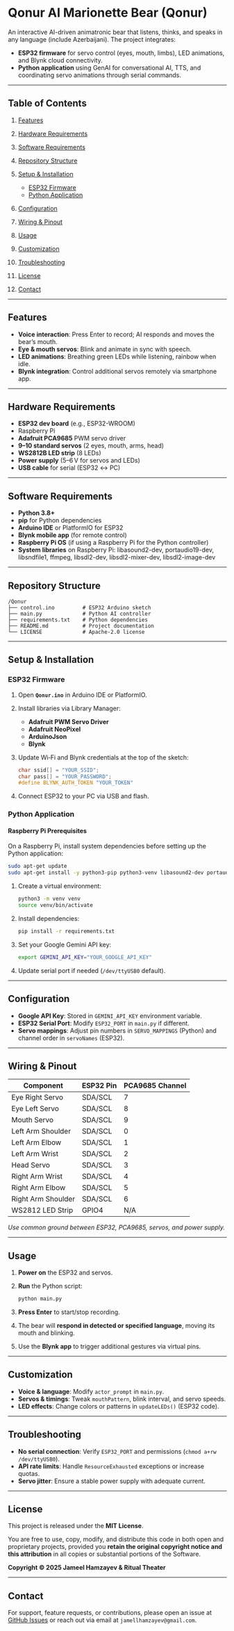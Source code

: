 
# Qonur AI Marionette Bear (Qonur)

An interactive AI-driven animatronic bear that listens, thinks, and speaks in any language (include Azerbaijani). The project integrates:

* **ESP32 firmware** for servo control (eyes, mouth, limbs), LED animations, and Blynk cloud connectivity.
* **Python application** using GenAI for conversational AI, TTS, and coordinating servo animations through serial commands.

---

## Table of Contents

1. [Features](#features)
2. [Hardware Requirements](#hardware-requirements)
3. [Software Requirements](#software-requirements)
4. [Repository Structure](#repository-structure)
5. [Setup & Installation](#setup--installation)

   * [ESP32 Firmware](#esp32-firmware)
   * [Python Application](#python-application)
6. [Configuration](#configuration)
7. [Wiring & Pinout](#wiring--pinout)
8. [Usage](#usage)
9. [Customization](#customization)
10. [Troubleshooting](#troubleshooting)
11. [License](#license)
12. [Contact](#contact)

---

## Features

* **Voice interaction**: Press Enter to record; AI responds and moves the bear’s mouth.
* **Eye & mouth servos**: Blink and animate in sync with speech.
* **LED animations**: Breathing green LEDs while listening, rainbow when idle.
* **Blynk integration**: Control additional servos remotely via smartphone app.

---

## Hardware Requirements

* **ESP32 dev board** (e.g., ESP32-WROOM)
* Raspberry Pi
* **Adafruit PCA9685** PWM servo driver
* **9–10 standard servos** (2 eyes, mouth, arms, head)
* **WS2812B LED strip** (8 LEDs)
* **Power supply** (5–6 V for servos and LEDs)
* **USB cable** for serial (ESP32 ↔ PC)

---

## Software Requirements

* **Python 3.8+**
* **pip** for Python dependencies
* **Arduino IDE** or PlatformIO for ESP32
* **Blynk mobile app** (for remote control)
* **Raspberry Pi OS** (if using a Raspberry Pi for the Python controller)
* **System libraries** on Raspberry Pi: libasound2-dev, portaudio19-dev, libsndfile1, ffmpeg, libsdl2-dev, libsdl2-mixer-dev, libsdl2-image-dev

---

## Repository Structure

```
/Qonur
├── control.ino         # ESP32 Arduino sketch
├── main.py             # Python AI controller
├── requirements.txt    # Python dependencies
├── README.md           # Project documentation
└── LICENSE             # Apache-2.0 license
```

---

## Setup & Installation

### ESP32 Firmware

1. Open **`Qonur.ino`** in Arduino IDE or PlatformIO.
2. Install libraries via Library Manager:

   * **Adafruit PWM Servo Driver**
   * **Adafruit NeoPixel**
   * **ArduinoJson**
   * **Blynk**
3. Update Wi‑Fi and Blynk credentials at the top of the sketch:

   ```cpp
   char ssid[] = "YOUR_SSID";
   char pass[] = "YOUR_PASSWORD";
   #define BLYNK_AUTH_TOKEN "YOUR_TOKEN"
   ```
4. Connect ESP32 to your PC via USB and flash.

### Python Application

#### Raspberry Pi Prerequisites

On a Raspberry Pi, install system dependencies before setting up the Python application:

```bash
sudo apt-get update
sudo apt-get install -y python3-pip python3-venv libasound2-dev portaudio19-dev libsndfile1 ffmpeg libsdl2-dev libsdl2-mixer-dev libsdl2-image-dev
```

1. Create a virtual environment:

   ```bash
   python3 -m venv venv
   source venv/bin/activate
   ```
2. Install dependencies:

   ```bash
   pip install -r requirements.txt
   ```
3. Set your Google Gemini API key:

   ```bash
   export GEMINI_API_KEY="YOUR_GOOGLE_API_KEY"
   ```
4. Update serial port if needed (`/dev/ttyUSB0` default).

---

## Configuration

* **Google API Key**: Stored in `GEMINI_API_KEY` environment variable.
* **ESP32 Serial Port**: Modify `ESP32_PORT` in `main.py` if different.
* **Servo mappings**: Adjust pin numbers in `SERVO_MAPPINGS` (Python) and channel order in `servoNames` (ESP32).

---

## Wiring & Pinout

| Component          | ESP32 Pin | PCA9685 Channel |
| ------------------ | --------- | --------------- |
| Eye Right Servo    | SDA/SCL   | 7               |
| Eye Left Servo     | SDA/SCL   | 8               |
| Mouth Servo        | SDA/SCL   | 9               |
| Left Arm Shoulder  | SDA/SCL   | 0               |
| Left Arm Elbow     | SDA/SCL   | 1               |
| Left Arm Wrist     | SDA/SCL   | 2               |
| Head Servo         | SDA/SCL   | 3               |
| Right Arm Wrist    | SDA/SCL   | 4               |
| Right Arm Elbow    | SDA/SCL   | 5               |
| Right Arm Shoulder | SDA/SCL   | 6               |
| WS2812 LED Strip   | GPIO4     | N/A             |

*Use common ground between ESP32, PCA9685, servos, and power supply.*

---

## Usage

1. **Power on** the ESP32 and servos.
2. **Run** the Python script:

   ```bash
   python main.py
   ```
3. **Press Enter** to start/stop recording.
4. The bear will **respond in detected or specified language**, moving its mouth and blinking.
5. Use the **Blynk app** to trigger additional gestures via virtual pins.

---

## Customization

* **Voice & language**: Modify `actor_prompt` in `main.py`.
* **Servos & timings**: Tweak `mouthPattern`, blink interval, and servo speeds.
* **LED effects**: Change colors or patterns in `updateLEDs()` (ESP32 code).

---

## Troubleshooting

* **No serial connection**: Verify `ESP32_PORT` and permissions (`chmod a+rw /dev/ttyUSB0`).
* **API rate limits**: Handle `ResourceExhausted` exceptions or increase quotas.
* **Servo jitter**: Ensure a stable power supply with adequate current.

---

## License

This project is released under the **MIT License**.

You are free to use, copy, modify, and distribute this code in both open and proprietary projects, provided you **retain the original copyright notice and this attribution** in all copies or substantial portions of the Software.

**Copyright © 2025 Jameel Hamzayev & Ritual Theater**

---

## Contact

For support, feature requests, or contributions, please open an issue at [GitHub Issues](https://github.com/jameelhamzayev/Qonur/issues) or reach out via email at `jamellhamzayev@gmail.com`.
